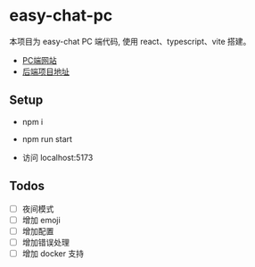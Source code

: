 # easy-chat-pc

本项目为 easy-chat PC 端代码, 使用 react、typescript、vite 搭建。

* [PC端网站](https://easy-chat-xvos.onrender.com/)
* [后端项目地址](https://github.com/Loloao/easy-chat)

## Setup

* npm i

* npm run start

* 访问 localhost:5173

## Todos

* [ ] 夜间模式
* [ ] 增加 emoji
* [ ] 增加配置
* [ ] 增加错误处理
* [ ] 增加 docker 支持
